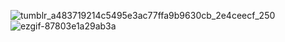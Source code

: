 ![tumblr_a483719214c5495e3ac77ffa9b9630cb_2e4ceecf_250](https://github.com/user-attachments/assets/effd36c2-e6dd-42e7-8cdb-13684cddec3a)
![ezgif-87803e1a29ab3a](https://github.com/user-attachments/assets/1bc83beb-4157-4c62-bd84-72a991f67254)

